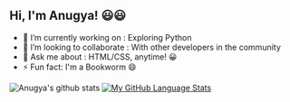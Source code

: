 ## Hi, I'm Anugya! 😃😃


- 🔭 I’m currently working on : Exploring Python
- 👯 I’m looking to collaborate : With other developers in the community
- 💬 Ask me about : HTML/CSS, anytime! 😀
- ⚡ Fun fact: I'm a Bookworm 😄


![Anugya's github stats](https://github-readme-stats.vercel.app/api?username=Anugya-Gogoi&show_icons=true&theme=buefy&hide_border=0)
[![My GitHub Language Stats](https://github-readme-stats.vercel.app/api/top-langs/?username=Anugya-Gogoi&langs_count=5&theme=buefy&hide_border=0)]()




